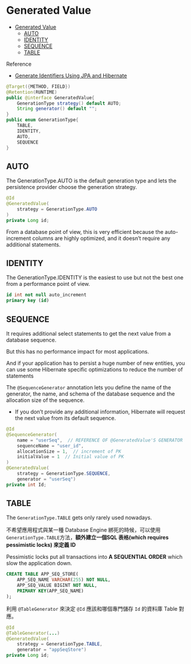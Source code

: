 # Generated Value

- [Generated Value](#generated-value)
  - [AUTO](#auto)
  - [IDENTITY](#identity)
  - [SEQUENCE](#sequence)
  - [TABLE](#table)

Reference
- [Generate Identifiers Using JPA and Hibernate](https://thorben-janssen.com/jpa-generate-primary-keys/)


```java
@Target({METHOD, FIELD})
@Retention(RUNTIME)
public @interface GeneratedValue{
    GenerationType strategy() default AUTO;
    String generator() default "";
}
public enum GenerationType{
    TABLE,
    IDENTITY,
    AUTO,
    SEQUENCE
}
```

## AUTO

The GenerationType.AUTO is the default generation type and lets the persistence provider choose the generation strategy.

```java
@Id
@GeneratedValue(
    strategy = GenerationType.AUTO
)
private Long id;
```
From a database point of view, this is very efficient because the auto-increment columns are highly optimized, and it doesn’t require any additional statements.


## IDENTITY

The GenerationType.IDENTITY is the easiest to use but not the best one from a performance point of view.

 
```sql
id int not null auto_increment
primary key (id)
```

## SEQUENCE

It requires additional select statements to get the next value from a database sequence. 

But this has no performance impact for most applications. 

And if your application has to persist a huge number of new entities, you can use some Hibernate specific optimizations to reduce the number of statements

The `@SequenceGenerator` annotation lets you define the name of the generator, the name, and schema of the database sequence and the allocation size of the sequence.
- If you don’t provide any additional information, Hibernate will request the next value from its default sequence. 
```java
@Id 
@SequenceGenerator( 
    name = "userSeq",  // REFERENCE OF @GeneratedValue'S GENERATOR
    sequenceName = "user_id",
    allocationSize = 1,  // increment of PK
    initialValue = 1  // Initial value of PK
)  
@GeneratedValue( 
    strategy = GenerationType.SEQUENCE, 
    generator = "userSeq")
private int Id;
```

## TABLE

The `GenerationType.TABLE` gets only rarely used nowadays.  

不希望應用程式與某一種 Database Engine 綁死的時候，可以使用`GenerationType.TABLE`方法，**額外建立一個SQL 表格(which requires pessimistic locks) 來定義 ID**

Pessimistic locks put all transactions into **A SEQUENTIAL ORDER** which slow the application down.
```sql
CREATE TABLE APP_SEQ_STORE( 
    APP_SEQ_NAME VARCHAR(255) NOT NULL, 
    APP_SEQ_VALUE BIGINT NOT NULL, 
    PRIMARY KEY(APP_SEQ_NAME) 
);
```
利用 `@TableGenerator` 來決定 `@Id` 應該和哪個專門儲存 `Id` 的資料庫 Table 對應。
```java
@Id 
@TableGenerator(...) 
@GeneratedValue( 
    strategy = GenerationType.TABLE, 
    generator = "appSeqStore") 
private Long id;
```